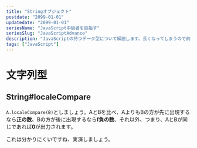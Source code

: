```yaml
---
title: "Stringオブジェクト"
postdate: "2099-01-01"
updatedate: "2099-01-01"
seriesName: "JavaScript中級者を目指す"
seriesSlug: "JavaScriptAdvance"
description: "JavaScriptの持つデータ型について解説します。長くなってしまうので前後2つの記事に分けて解説します。"
tags: ["JavaScript"]
---
```


# 文字列型

## String#localeCompare

`A.localeCompare(B)`としましょう。AとBを比べ、AよりもBの方が先に出現するなら**正の数**、Bの方が後に出現するなら**f負の数**、それ以外、つまり、AとBが同じであれば**0**が出力されます。

これは分かりにくいですね、実演しましょう。
